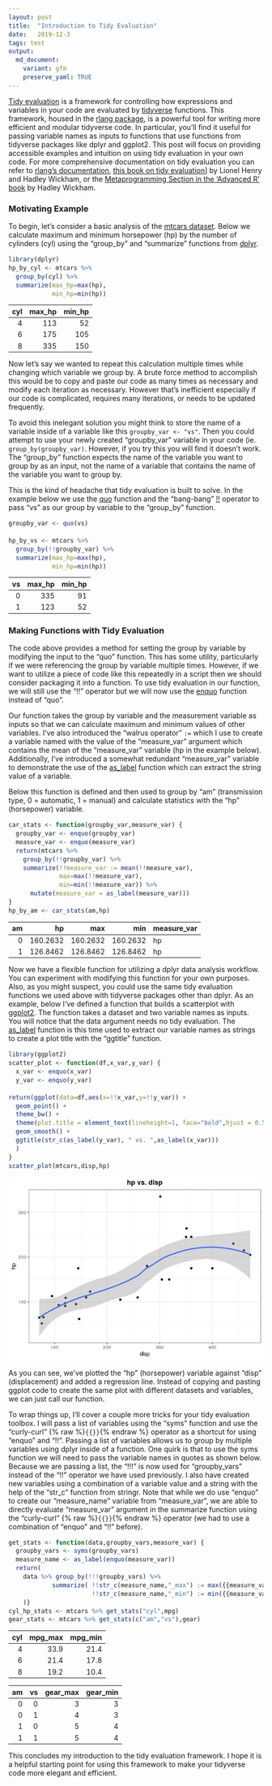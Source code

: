 ```yaml
---
layout: post
title:  "Introduction to Tidy Evaluation"
date:   2019-12-3
tags: test
output: 
  md_document:
    variant: gfm
    preserve_yaml: TRUE
---
```


[Tidy evaluation](https://tidyeval.tidyverse.org/) is a framework for
controlling how expressions and variables in your code are evaluated by
[tidyverse](https://www.tidyverse.org/) functions. This framework,
housed in the [rlang package](https://rlang.r-lib.org), is a powerful
tool for writing more efficient and modular tidyverse code. In
particular, you’ll find it useful for passing variable names as inputs
to functions that use functions from tidyverse packages like dplyr and
ggplot2. This post will focus on providing accessible examples and
intuition on using tidy evaluation in your own code. For more
comprehensive documentation on tidy evaluation you can refer to [rlang’s
documentation](https://rlang.r-lib.org/reference/), [this book on tidy
evaluation](https://tidyeval.tidyverse.org/)\] by Lionel Henry and
Hadley Wickham, or the [Metaprogramming Section in the ‘Advanced R’
book](https://adv-r.hadley.nz/metaprogramming.html) by Hadley Wickham.

### Motivating Example

To begin, let’s consider a basic analysis of the [mtcars
dataset](https://stat.ethz.ch/R-manual/R-devel/library/datasets/html/mtcars.html).
Below we calculate maximum and minimum horsepower (hp) by the number of
cylinders (cyl) using the “group\_by” and “summarize” functions from
[dplyr](https://dplyr.tidyverse.org/).

``` r
library(dplyr)
hp_by_cyl <- mtcars %>% 
  group_by(cyl) %>%
  summarize(max_hp=max(hp),
            min_hp=min(hp))
```

| cyl | max\_hp | min\_hp |
| --: | ------: | ------: |
|   4 |     113 |      52 |
|   6 |     175 |     105 |
|   8 |     335 |     150 |

Now let’s say we wanted to repeat this calculation multiple times while
changing which variable we group by. A brute force method to accomplish
this would be to copy and paste our code as many times as necessary and
modify each iteration as necessary. However that’s inefficient
especially if our code is complicated, requires many iterations, or
needs to be updated frequently.

To avoid this inelegant solution you might think to store the name of a
variable inside of a variable like this `groupby_var <- "vs"`. Then you
could attempt to use your newly created “groupby\_var” variable in your
code (ie. `group_by(groupby_var)`. However, if you try this you will
find it doesn’t work. The “group\_by” function expects the name of the
variable you want to group by as an input, not the name of a variable
that contains the name of the variable you want to group by.

This is the kind of headache that tidy evaluation is built to solve. In
the example below we use the
[quo](https://rlang.r-lib.org/reference/quotation.html) function and the
“bang-bang” [\!\!](https://rlang.r-lib.org/reference/nse-force.html)
operator to pass “vs” as our group by variable to the “group\_by”
function.

``` r
groupby_var <- quo(vs)

hp_by_vs <- mtcars %>% 
  group_by(!!groupby_var) %>%
  summarize(max_hp=max(hp),
            min_hp=min(hp))
```

| vs | max\_hp | min\_hp |
| -: | ------: | ------: |
|  0 |     335 |      91 |
|  1 |     123 |      52 |

### Making Functions with Tidy Evaluation

The code above provides a method for setting the group by variable by
modifying the input to the “quo” function. This has some utility,
particularly if we were referencing the group by variable multiple
times. However, if we want to utilize a piece of code like this
repeatedly in a script then we should consider packaging it into a
function. To use tidy evaluation in our function, we will still use the
“\!\!” operator but we will now use the
[enquo](https://rlang.r-lib.org/reference/nse-defuse.html) function
instead of “quo”.

Our function takes the group by variable and the measurement variable as
inputs so that we can calculate maximum and minimum values of other
variables. I’ve also introduced the “walrus operator” `:=` which I use
to create a variable named with the value of the “measure\_var” argument
which contains the mean of the “measure\_var” variable (hp in the
example below). Additionally, I’ve introduced a somewhat redundant
“measure\_var” variable to demonstrate the use of the
[as\_label](https://rlang.r-lib.org/reference/as_label.html) function
which can extract the string value of a variable.

Below this function is defined and then used to group by “am”
(transmission type, 0 = automatic, 1 = manual) and calculate statistics
with the “hp” (horsepower) variable.

``` r
car_stats <- function(groupby_var,measure_var) {
  groupby_var <- enquo(groupby_var)
  measure_var <- enquo(measure_var)
  return(mtcars %>% 
    group_by(!!groupby_var) %>%
    summarize(!!measure_var := mean(!!measure_var),
              max=max(!!measure_var),
              min=min(!!measure_var)) %>%
      mutate(measure_var = as_label(measure_var)))
}
hp_by_am <- car_stats(am,hp)
```

| am |       hp |      max |      min | measure\_var |
| -: | -------: | -------: | -------: | :----------- |
|  0 | 160.2632 | 160.2632 | 160.2632 | hp           |
|  1 | 126.8462 | 126.8462 | 126.8462 | hp           |

Now we have a flexible function for utilizing a dplyr data analysis
workflow. You can experiment with modifying this function for your own
purposes. Also, as you might suspect, you could use the same tidy
evaluation functions we used above with tidyverse packages other than
dplyr. As an example, below I’ve defined a function that builds a
scatterplot with [ggplot2](https://ggplot2.tidyverse.org/). The function
takes a dataset and two variable names as inputs. You will notice that
the data argument needs no tidy evaluation. The
[as\_label](https://rlang.r-lib.org/reference/as_label.html) function is
this time used to extract our variable names as strings to create a plot
title with the “ggtitle” function.

``` r
library(ggplot2)
scatter_plot <- function(df,x_var,y_var) {
  x_var <- enquo(x_var)
  y_var <- enquo(y_var)
  
return(ggplot(data=df,aes(x=!!x_var,y=!!y_var)) + 
  geom_point() + 
  theme_bw() + 
  theme(plot.title = element_text(lineheight=1, face="bold",hjust = 0.5)) +
  geom_smooth() +
  ggtitle(str_c(as_label(y_var), " vs. ",as_label(x_var)))
  )
}
scatter_plot(mtcars,disp,hp)
```

![](/rmd_images/2019-12-3-tidy-evaluation-intro/unnamed-chunk-7-1.png)<!-- -->

As you can see, we’ve plotted the “hp” (horsepower) variable against
“disp” (displacement) and added a regression line. Instead of copying
and pasting ggplot code to create the same plot with different datasets
and variables, we can just call our function.

To wrap things up, I’ll cover a couple more tricks for your tidy
evaluation toolbox. I will pass a list of variables using the “syms”
function and use the “curly-curl” {% raw %}`{{}}`{% endraw %} operator
as a shortcut for using “enquo” and “\!\!”. Passing a list of variables
allows us to group by multiple variables using dplyr inside of a
function. One quirk is that to use the syms function we will need to
pass the variable names in quotes as shown below. Because we are passing
a list, the “\!\!\!” is now used for “groupby\_vars” instead of the
“\!\!” operator we have used previously. I also have created new
variables using a combination of a variable value and a string with the
help of the “str\_c” function from stringr. Note that while we do use
“enquo” to create our “measure\_name” variable from “measure\_var”, we
are able to directly evaluate “measure\_var” argument in the summarize
function using the “curly-curl” {% raw %}`{{}}`{% endraw %} operator (we
had to use a combination of “enquo” and “\!\!” before).

``` r
get_stats <- function(data,groupby_vars,measure_var) {
  groupby_vars <- syms(groupby_vars)
  measure_name <- as_label(enquo(measure_var))
  return( 
    data %>% group_by(!!!groupby_vars) %>%
            summarize( !!str_c(measure_name,"_max") := max({{measure_var}}),
                       !!str_c(measure_name,"_min") := min({{measure_var}}))
    )}
cyl_hp_stats <- mtcars %>% get_stats("cyl",mpg)
gear_stats <- mtcars %>% get_stats(c("am","vs"),gear)
```

| cyl | mpg\_max | mpg\_min |
| --: | -------: | -------: |
|   4 |     33.9 |     21.4 |
|   6 |     21.4 |     17.8 |
|   8 |     19.2 |     10.4 |

| am | vs | gear\_max | gear\_min |
| -: | -: | --------: | --------: |
|  0 |  0 |         3 |         3 |
|  0 |  1 |         4 |         3 |
|  1 |  0 |         5 |         4 |
|  1 |  1 |         5 |         4 |

This concludes my introduction to the tidy evaluation framework. I hope
it is a helpful starting point for using this framework to make your
tidyverse code more elegant and efficient.
